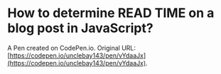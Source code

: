 # How to determine READ TIME on a blog post in JavaScript?

A Pen created on CodePen.io. Original URL: [https://codepen.io/unclebay143/pen/vYdaaJx](https://codepen.io/unclebay143/pen/vYdaaJx).

